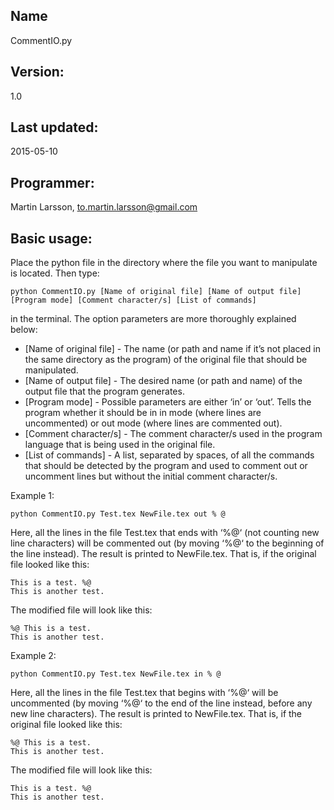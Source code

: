 ## Name
CommentIO.py
## Version: 
1.0
## Last updated: 
2015-05-10
## Programmer: 
Martin Larsson, to.martin.larsson@gmail.com
## Basic usage: 
Place the python file in the directory where the file you want to manipulate is located. Then type:

	python CommentIO.py [Name of original file] [Name of output file] [Program mode] [Comment character/s] [List of commands]

in the terminal. The option parameters are more thoroughly explained below:

* [Name of original file] - The name (or path and name if it’s not placed in the same directory as the program) of the original file that should be manipulated.
* [Name of output file] - The desired name (or path and name) of the output file that the program generates.
* [Program mode] - Possible parameters are either ‘in’ or ‘out’. Tells the program whether it should be in in mode (where lines are uncommented) or out mode (where lines are commented out). 
* [Comment character/s] - The comment character/s used in the program language that is being used in the original file.
* [List of commands] - A list, separated by spaces, of all the commands that should be detected by the program and used to comment out or uncomment lines but without the initial comment character/s.

Example 1:
	
	python CommentIO.py Test.tex NewFile.tex out % @

Here, all the lines in the file Test.tex that ends with ‘%@‘ (not counting new line characters) will be commented out (by moving ‘%@‘ to the beginning of the line instead). The result is printed to NewFile.tex. That is, if the original file looked like this:

	This is a test. %@
	This is another test.

The modified file will look like this:

	%@ This is a test.
	This is another test.


Example 2:

	python CommentIO.py Test.tex NewFile.tex in % @

Here, all the lines in the file Test.tex that begins with ‘%@‘ will be uncommented (by moving ‘%@‘ to the end of the line instead, before any new line characters). The result is printed to NewFile.tex. That is, if the original file looked like this:

	%@ This is a test.
	This is another test.

The modified file will look like this:

	This is a test. %@
	This is another test.
